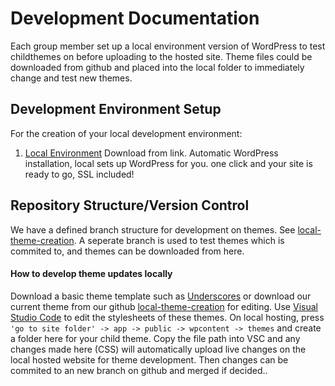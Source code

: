 # Development Documentation
Each group member set up a local environment version of WordPress to test childthemes on before uploading to the hosted site. Theme files could be downloaded from github and placed into the local folder to immediately change and test new themes.

## Development Environment Setup
For the creation of your local development environment:

1. [Local Environment](https://localwp.com/) Download from link. Automatic WordPress installation, local sets up WordPress for you. one click and your site is ready to go, SSL included!

## Repository Structure/Version Control
We have a defined branch structure for development on themes. See [local-theme-creation](https://github.com/cp3402-students/project-team7/tree/local-theme-creation). A seperate branch is used to test themes which is commited to, and themes can be downloaded from here. 

#### How to develop theme updates locally
Download a basic theme template such as [Underscores](https://underscores.me/) or download our current theme from our github [local-theme-creation](https://github.com/cp3402-students/project-team7/tree/local-theme-creation) for editing. Use [Visual Studio Code](https://code.visualstudio.com/) to edit the stylesheets of these themes. On local hosting, press ```'go to site folder' -> app -> public -> wpcontent -> themes``` and create a folder here for your child theme. Copy the file path into VSC and any changes made here (CSS)  will automatically upload live changes on the local hosted website for theme development. Then changes can be commited to an new branch on github and merged if decided..




